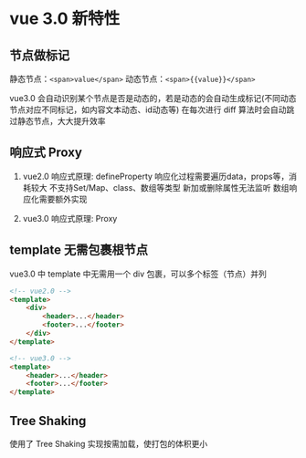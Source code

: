# vue 3.0 新特性

## 节点做标记

静态节点：```<span>value</span>```
动态节点：```<span>{{value}}</span>```

vue3.0 会自动识别某个节点是否是动态的，若是动态的会自动生成标记(不同动态节点对应不同标记，如内容文本动态、id动态等)
在每次进行 diff 算法时会自动跳过静态节点，大大提升效率

## 响应式 Proxy

1. vue2.0 响应式原理: defineProperty
响应化过程需要遍历data，props等，消耗较大
不支持Set/Map、class、数组等类型
新加或删除属性无法监听
数组响应化需要额外实现

2. vue3.0 响应式原理: Proxy

## template 无需包裹根节点

vue3.0 中 template 中无需用一个 div 包裹，可以多个标签（节点）并列

```html
<!-- vue2.0 -->
<template>
    <div>
        <header>...</header>
        <footer>...</footer>
    </div>
</template>

<!-- vue3.0 -->
<template>
    <header>...</header>
    <footer>...</footer>
</template>
```

## Tree Shaking

使用了 Tree Shaking 实现按需加载，使打包的体积更小
